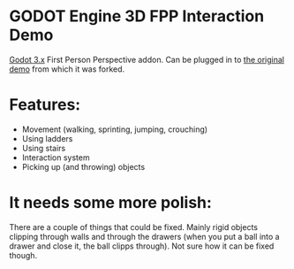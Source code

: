 # GODOT Engine 3D FPP Interaction Demo
[Godot 3.x] First Person Perspective addon.
Can be plugged in to [the original demo] from which it was forked.

# Features:
* Movement (walking, sprinting, jumping, crouching)
* Using ladders
* Using stairs
* Interaction system
* Picking up (and throwing) objects

# It needs some more polish:
There are a couple of things that could be fixed. Mainly rigid objects clipping through walls and through the drawers (when you put a ball into a drawer and close it, the ball clipps through). Not sure how it can be fixed though.

[Godot 3.x]: https://godotengine.org/
[the original demo]: https://github.com/TheRadMatt/3D-FPP-Interaction-Demo
